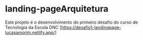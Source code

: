 # landing-pageArquitetura
Este projeto é o desenvolvimento do primeiro desafio do curso de Tecnologia da Escola DNC
[https://desafio1-landingpage-lucasamorim.netlify.app/]

